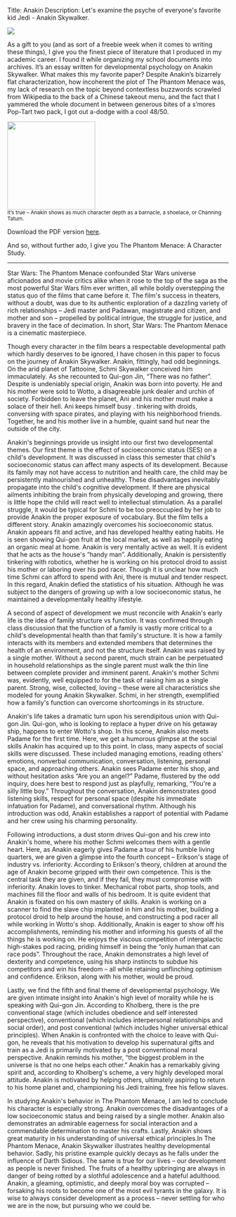 Title: Anakin
Description: Let's examine the psyche of everyone's favorite kid Jedi - Anakin Skywalker.

![](http://media.comicbookmovie.com/images/uploads/phantom-menace-banner.jpg)

As a gift to you (and as sort of a freebie week when it comes to writing these things), I give you the finest piece of literature that I produced in my academic career.  I found it while organizing my school documents into archives.  It’s an essay written for developmental psychology on Anakin Skywalker.  What makes this my favorite paper?  Despite Anakin’s bizarrely flat characterization, how incoherent the plot of The Phantom Menace was, my lack of research on the topic beyond contextless buzzwords scrawled from Wikipedia to the back of a Chinese takeout menu, and the fact that I yammered the whole document in between generous bites of a s’mores Pop-Tart two pack, I got out a-dodge with a cool 48/50.


<div class="row">
    <div class="col-centered col-lg-6">
        <div class="thumbnail">
            <img src="http://media.alexrecker.com/images/anakin.jpg" height="200">
            <div class="caption">
                <small>It’s true – Anakin shows as much character depth as a barnacle, a shoelace, or Channing Tatum.</small>
            </div>
        </div>
    </div>
</div>

Download the PDF version [here](http://media.alexrecker.com/documents/Anakin.pdf).

And so, without further ado, I give you The Phantom Menace: A Character Study.

<hr>

Star Wars: The Phantom Menace confounded Star Wars universe aficionados and movie critics alike when it rose to the top of the saga as the most powerful Star Wars film ever written, all while boldly overstepping the status quo of the films that came before it. The film's success in theaters, without a doubt, was due to its authentic exploration of a dazzling variety of rich relationships – Jedi master and Padawan, magistrate and citizen, and mother and son – propelled by political intrigue, the struggle for justice, and bravery in the face of decimation. In short, Star Wars: The Phantom Menace is a cinematic masterpiece.
 
Though every character in the film bears a respectable developmental path which hardly deserves to be ignored, I have chosen in this paper to focus on the journey of Anakin Skywalker. Anakin, fittingly, had odd beginnings. On the arid planet of Tattooine, Schmi Skywalker conceived him immaculately. As she recounted to Qui-gon Jin, “There was no father”. Despite is undeniably special origin, Anakin was born into poverty. He and his mother were sold to Wotto, a disagreeable junk dealer and urchin of society. Forbidden to leave the planet, Ani and his mother must make a solace of their hell. Ani keeps himself busy . tinkering with droids, conversing with space pirates, and playing with his neighborhood friends. Together, he and his mother live in a humble, quaint sand hut near the outside of the city.

Anakin's beginnings provide us insight into our first two developmental themes. Our first theme is the effect of socioeconomic status (SES) on a child's development. It was discussed in class this semester that child's socioeconomic status can affect many aspects of its development. Because its family may not have access to nutrition and health care, the child may be persistently malnourished and unhealthy. These disadvantages inevitably propagate into the child's cognitive development. If there are physical ailments inhibiting the brain from physically developing and growing, there is little hope the child will react well to intellectual stimulation. As a parallel struggle, it would be typical for Schmi to be too preoccupied by her job to provide Anakin the proper exposure of vocabulary. But the film tells a different story. Anakin amazingly overcomes his socioeconomic status. Anakin appears fit and active, and has developed healthy eating habits. He is seen showing Qui-gon fruit at the local market, as well as happily eating an organic meal at home. Anakin is very mentally active as well. It is evident that he acts as the house's “handy man”. Additionally, Anakin is persistently tinkering with robotics, whether he is working on his protocol droid to assist his mother or laboring over his pod racer. Though it is unclear how much time Schmi can afford to spend with Ani, there is mutual and tender respect. In this regard, Anakin defied the statistics of his situation. Although he was subject to the dangers of growing up with a low socioeconomic status, he maintained a developmentally healthy lifestyle.
 
A second of aspect of development we must reconcile with Anakin's early life is the idea of family structure vs function. It was confirmed through class discussion that the function of a family is vastly more critical to a child's developmental health than that family's structure. It is how a family interacts with its members and extended members that determines the health of an environment, and not the structure itself. Anakin was raised by a single mother. Without a second parent, much strain can be perpetuated in household relationships as the single parent must walk the thin line between complete provider and imminent parent. Anakin's mother Schmi was, evidently, well equipped to for the task of raising him as a single parent. Strong, wise, collected, loving – these were all characteristics she modeled for young Anakin Skywalker. Schmi, in her strength, exemplified how a family's function can overcome shortcomings in its structure.
 
Anakin's life takes a dramatic turn upon his serendipitous union with Qui-gon Jin. Qui-gon, who is looking to replace a hyper drive on his getaway ship, happens to enter Wotto's shop. In this scene, Anakin also meets Padame for the first time. Here, we get a humorous glimpse at the social skills Anakin has acquired up to this point. In class, many aspects of social skills were discussed. These included managing emotions, reading others' emotions, nonverbal communication, conversation, listening, personal space, and approaching others. Anakin sees Padame enter his shop, and without hesitation asks “Are you an angel?” Padame, flustered by the odd inquiry, does here best to respond just as playfully, remarking, “You're a silly little boy.” Throughout the conversation, Anakin demonstrates good listening skills, respect for personal space (despite his immediate infatuation for Padame), and conversational rhythm. Although his introduction was odd, Anakin establishes a rapport of potential with Padame and her crew using his charming personality.
 
Following introductions, a dust storm drives Qui-gon and his crew into Anakin's home, where his mother Schmi welcomes them with a gentle heart. Here, as Anakin eagerly gives Padame a tour of his humble living quarters, we are given a glimpse into the fourth concept – Erikson's stage of industry vs. inferiority. According to Erikson's theory, children at around the age of Anakin become gripped with their own competence. This is the central task they are given, and if they fail, they must compromise with inferiority. Anakin loves to tinker. Mechanical robot parts, shop tools, and machines fill the floor and walls of his bedroom. It is quite evident that Anakin is fixated on his own mastery of skills. Anakin is working on a scanner to find the slave chip implanted in him and his mother, building a protocol droid to help around the house, and constructing a pod racer all while working in Wotto's shop. Additionally, Anakin is eager to show off his accomplishments, reminding his mother and informing his guests of all the things he is working on. He enjoys the viscous competition of intergalactic high-stakes pod racing, priding himself in being the “only human that can race pods”. Throughout the race, Anakin demonstrates a high level of dexterity and competence, using his sharp instincts to subdue his competitors and win his freedom – all while retaining unflinching optimism and confidence. Erikson, along with his mother, would be proud.
 
Lastly, we find the fifth and final theme of developmental psychology. We are given intimate insight into Anakin's high level of morality while he is speaking with Qui-gon Jin. According to Kholberg, there is the pre conventional stage (which includes obedience and self interested perspective), conventional (which includes interpersonal relationships and social order), and post conventional (which includes higher universal ethical principles). When Anakin is confronted with the choice to leave with Qui-gon, he reveals that his motivation to develop his supernatural gifts and train as a Jedi is primarily motivated by a post conventional moral perspective. Anakin reminds his mother, “the biggest problem in the universe is that no one helps each other.” Anakin has a remarkably giving spirit and, according to Kholberg's scheme, a very highly developed moral attitude. Anakin is motivated by helping others, ultimately aspiring to return to his home planet and, championing his Jedi training, free his fellow slaves.
 
In studying Anakin's behavior in The Phantom Menace, I am led to conclude his character is especially strong. Anakin overcomes the disadvantages of a low socioeconomic status and being raised by a single mother. Anakin also demonstrates an admirable eagerness for social interaction and a commendable determination to master his crafts. Lastly, Anakin shows great maturity in his understanding of universal ethical principles.In The Phantom Menace, Anakin Skywalker illustrates healthy developmental behavior. Sadly, his pristine example quickly decays as he falls under the influence of Darth Sidious. The same is true for our lives – our development as people is never finished. The fruits of a healthy upbringing are always in danger of being rotted by a slothful adolescence and a hateful adulthood. Anakin, a gleaming, optimistic, and deeply moral boy was corrupted – forsaking his roots to become one of the most evil tyrants in the galaxy. It is wise to always consider development as a process – never settling for who we are in the now, but pursuing who we could be.